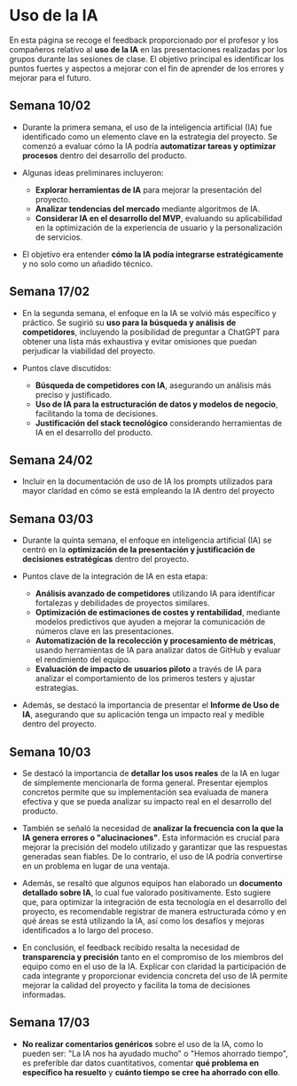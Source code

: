 # Uso de la IA

En esta página se recoge el feedback proporcionado por el profesor y los compañeros relativo al **uso de la IA** en las presentaciones realizadas por los grupos durante las sesiones de clase. El objetivo principal es identificar los puntos fuertes y aspectos a mejorar con el fin de aprender de los errores y mejorar para el futuro.

## Semana 10/02
- Durante la primera semana, el uso de la inteligencia artificial (IA) fue identificado como un elemento clave en la estrategia del proyecto. Se comenzó a evaluar cómo la IA podría **automatizar tareas y optimizar procesos** dentro del desarrollo del producto.  

- Algunas ideas preliminares incluyeron:  
    - **Explorar herramientas de IA** para mejorar la presentación del proyecto.  
    - **Analizar tendencias del mercado** mediante algoritmos de IA.  
    - **Considerar IA en el desarrollo del MVP**, evaluando su aplicabilidad en la optimización de la experiencia de usuario y la personalización de servicios.  

- El objetivo era entender **cómo la IA podía integrarse estratégicamente** y no solo como un añadido técnico.  

## Semana 17/02
- En la segunda semana, el enfoque en la IA se volvió más específico y práctico. Se sugirió su **uso para la búsqueda y análisis de competidores**, incluyendo la posibilidad de preguntar a ChatGPT para obtener una lista más exhaustiva y evitar omisiones que puedan perjudicar la viabilidad del proyecto.  

- Puntos clave discutidos:  
    - **Búsqueda de competidores con IA**, asegurando un análisis más preciso y justificado.  
    - **Uso de IA para la estructuración de datos y modelos de negocio**, facilitando la toma de decisiones.  
    - **Justificación del stack tecnológico** considerando herramientas de IA en el desarrollo del producto.

## Semana 24/02
- Incluir en la documentación de uso de IA los prompts utilizados para mayor claridad en cómo se está empleando la IA dentro del proyecto

## Semana 03/03
- Durante la quinta semana, el enfoque en inteligencia artificial (IA) se centró en la **optimización de la presentación y justificación de decisiones estratégicas** dentro del proyecto.  

- Puntos clave de la integración de IA en esta etapa:  
    - **Análisis avanzado de competidores** utilizando IA para identificar fortalezas y debilidades de proyectos similares.  
    - **Optimización de estimaciones de costes y rentabilidad**, mediante modelos predictivos que ayuden a mejorar la comunicación de números clave en las presentaciones.  
    - **Automatización de la recolección y procesamiento de métricas**, usando herramientas de IA para analizar datos de GitHub y evaluar el rendimiento del equipo.  
    - **Evaluación de impacto de usuarios piloto** a través de IA para analizar el comportamiento de los primeros testers y ajustar estrategias.  

- Además, se destacó la importancia de presentar el **Informe de Uso de IA**, asegurando que su aplicación tenga un impacto real y medible dentro del proyecto.  


## Semana 10/03
- Se destacó la importancia de **detallar los usos reales** de la IA en lugar de simplemente mencionarla de forma general. Presentar ejemplos concretos permite que su implementación sea evaluada de manera efectiva y que se pueda analizar su impacto real en el desarrollo del producto.

- También se señaló la necesidad de **analizar la frecuencia con la que la IA genera errores o "alucinaciones"**. Esta información es crucial para mejorar la precisión del modelo utilizado y garantizar que las respuestas generadas sean fiables. De lo contrario, el uso de IA podría convertirse en un problema en lugar de una ventaja.

- Además, se resaltó que algunos equipos han elaborado un **documento detallado sobre IA**, lo cual fue valorado positivamente. Esto sugiere que, para optimizar la integración de esta tecnología en el desarrollo del proyecto, es recomendable registrar de manera estructurada cómo y en qué áreas se está utilizando la IA, así como los desafíos y mejoras identificados a lo largo del proceso.

- En conclusión, el feedback recibido resalta la necesidad de **transparencia y precisión** tanto en el compromiso de los miembros del equipo como en el uso de la IA. Explicar con claridad la participación de cada integrante y proporcionar evidencia concreta del uso de IA permite mejorar la calidad del proyecto y facilita la toma de decisiones informadas.

## Semana 17/03

- **No realizar comentarios genéricos** sobre el uso de la IA, como lo pueden ser: "La IA nos ha ayudado mucho" o "Hemos ahorrado tiempo", es preferible dar datos cuantitativos, comentar **qué problema en específico ha resuelto** y **cuánto tiempo se cree ha ahorrado con ello**.